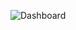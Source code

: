 ![Dashboard](https://github.com/Atlans159/Portfolio-Power-BI/assets/107368059/f2b7d2f4-f275-4129-a1b2-641e59f12799)
